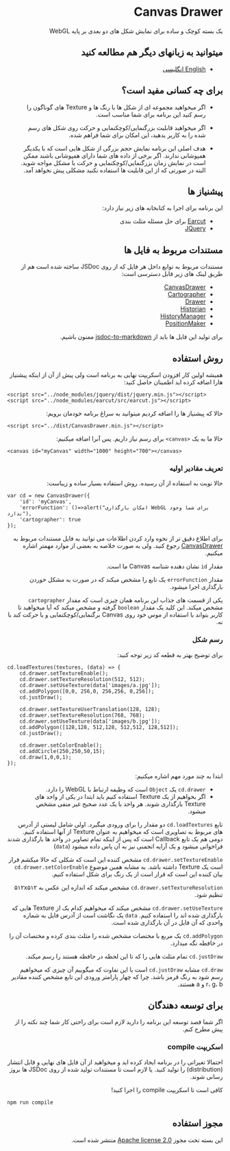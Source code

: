 <div dir="rtl">

# Canvas Drawer
 یک بسته کوچک و ساده برای نمایش شکل های دو بعدی بر پایه WebGL

## میتوانید به زبانهای دیگر هم مطالعه کنید
- [English انگلیسی](../README.md)

## برای چه کسانی مفید است؟
- اگر میخواهید مجموعه ای از شکل ها با رنگ ها و Texture های گوناگون را رسم کنید این برنامه برای شما مناسب است.

- اگر میخواهید قابلیت بزرگنمایی/کوچکنمایی و حرکت روی شکل های رسم شده را به کاربر بدهید، این امکان برای شما فراهم شده.

- هدف اصلی این برنامه نمایش حجم بزرگی از شکل هایی است که با یکدیگر همپوشانی ندارند. اگر برخی از داده های شما دارای همپوشانی باشند ممکن است در نمایش زمان بزرگنمایی/کوچکنمایی و حرکت با مشکل مواجه شوید. البته در صورتی که از این قابلیت ها استفاده نکنید مشکلی پیش نخواهد آمد.

## پیشنیاز ها
این برنامه برای اجرا به کتابخانه های زیر نیاز دارد:
- [Earcut](https://github.com/mapbox/earcut) برای حل مسئله مثلث بندی
- [JQuery](https://github.com/jquery/jquery)

## مستندات مربوط به فایل ها
مستندات مربوط به توابع داخل هر فایل که از روی JSDoc ساخته شده است هم از طریق لینک های زیر قابل دسترسی است:
- [CanvasDrawer](jsdoc/CanvasDrawer.md)
- [Cartographer](jsdoc/Cartographer.md)
- [Drawer](jsdoc/Drawer.md)
- [Historian](jsdoc/Historian.md)
- [HistoryManager](jsdoc/HistoryManager.md)
- [PositionMaker](jsdoc/PositionMaker.md)

برای تولید این فایل ها باید از [jsdoc-to-markdown](https://github.com/jsdoc2md/jsdoc-to-markdown) ممنون باشیم.

## روش استفاده
همیشه اولین کار افزودن اسکریپت نهایی به برنامه است ولی پیش از آن از اینکه پیشنیاز هارا اضافه کرده اید اطمینان حاصل کنید:

</div>

```
<script src="../node_modules/jquery/dist/jquery.min.js"></script>
<script src="../node_modules/earcut/src/earcut.js"></script>
```

<div dir="rtl">

حالا که پیشنیاز ها را اضافه کردیم میتوانید به سراغ برنامه خودمان برویم:

</div>

```
<script src="../dist/CanvasDrawer.min.js"></script>
```

<div dir="rtl">

حالا ما به یک ``<canvas>`` برای رسم نیاز داریم. پس آنرا اضافه میکنیم:

</div>

```
<canvas id="myCanvas" width="1000" height="700"></canvas>
```

<div dir="rtl">

### تعریف مقادیر اولیه
حالا نوبت به استفاده از آن رسیده. روش استفاده بسیار ساده و زیباست:
</div>

```
var cd = new CanvasDrawer({
    'id': 'myCanvas',
    'errorFunction': ()=>alert("امکان بارگذاری WebGL برای شما وجود ندارد"),
    'cartographer': true
});
```
<div dir="rtl">

برای اطلاع دقیق تر از نحوه وارد کردن اطلاعات می توانید به فایل مستندات مربوط به [CanvasDrawer](jsdoc/CanvasDrawer.md) رجوع کنید. ولی به صورت خلاصه به بعضی از موارد مهمتر اشاره میکنیم.

مقدار ``id`` نشان دهنده شناسه Canvas ما است.

مقدار ``errorFunction`` یک تابع را مشخص میکند که در صورت به مشکل خوردن بارگذاری اجرا میشود.

یکی از قسمت های جذاب این برنامه همان چیزی است که مقدار ``cartographer`` مشخص میکند. این کلید یک مقدار ``boolean`` گرفته و مشخص میکند که آیا میخواهید تا کاربر بتواند با استفاده از موس خود روی Canvas برگنمایی/کوچکنمایی و یا حرکت کند با نه.

### رسم شکل
برای توضیح بهتر به قطعه کد زیر توجه کنید:
</div>

```
cd.loadTextures(textures, (data) => {
    cd.drawer.setTextureEnable();
    cd.drawer.setTextureResolution(512, 512);
    cd.drawer.setUseTexture(data['images/a.jpg']);
    cd.addPolygon([0,0, 256,0, 256,256, 0,256]);
    cd.justDraw();

    cd.drawer.setTextureUserTranslation(128, 128);
    cd.drawer.setTextureResolution(768, 768);
    cd.drawer.setUseTexture(data['images/b.jpg']);
    cd.addPolygon([128,128, 512,128, 512,512, 128,512]);
    cd.justDraw();

    cd.drawer.setColorEnable();
    cd.addCircle(250,250,50,15);
    cd.draw(1,0,0,1);
});
```
<div dir="rtl">

ابتدا به چند مورد مهم اشاره میکنیم:

- ``cd.drawer`` یک ``Object`` است که وظیفه ارتباط با WebGL را دارد.
- اگر بخواهیم از یک Texture استفاده کنیم باید ابتدا در یکی از واحد های Texture بارگذاری شوند. هر واحد با یک عدد صحیح غیر منفی مشخص میشود.

تابع ``cd.loadTextures`` دو مقدار را برای ورودی میگیرد. اولی شامل لیستی از آدرس های مربوط به تصاویری است که میخواهیم به عنوان Texture از آنها استفاده کنیم. دومی هم یک تابع Callback است که پس از اینکه تمام تصاویر در واحد ها بارگذاری شدند فراخوانی میشود و یک آرایه انجمنی نیز به آن پاس داده میشود (``data``)

``cd.drawer.setTextureEnable`` مشخص کننده این است که شکلی که حالا میکشم قرار است یک Texture داشته باشد. به مشابه همین موضوع ``cd.drawer.setColorEnable`` بیان کننده این است که قرار است از یک رنگ برای شکل استفاده کنیم.

``cd.drawer.setTextureResolution`` مشخص میکند که اندازه این عکس به ۵۱۲x۵۱۲ تنظیم شود.

``cd.drawer.setUseTexture`` مشخص میکند که میخواهیم کدام یک از Texture هایی که بارگذاری شده اند را استفاده کنیم. ``data`` یک نگاشت است از آدرس فایل به شماره واحدی که آن فایل در آن بارگذاری شده است.

``cd.addPolygon`` یک مربع با مختصات مشخص شده را مثلث بندی کرده و مختصات آن را در خافطه نگه میدارد.

``cd.justDraw`` تمام مثلث هایی را که تا این لحظه در حافظه هستند را رسم میکند.

‍``cd.draw`` مشابه ``cd.justDraw`` است با این تفاوت که میگوییم آن چیزی که میخواهیم رسم شود به رنگ قرمز باشد. چرا که چهار پارامتر ورودی این تابع مشخص کننده مقادیر r، g، b و a هستند.

## برای توسعه دهندگان
اگر شما قصد توسعه این برنامه را دارید لازم است برای راحتی کار شما چند نکته را از پیش مطرح کنم.

### اسکریپت compile
احتمالا تغیراتی را در برنامه ایجاد کرده اید و میخواهید از آن فایل های نهایی و قابل انتشار (distribution) را تولید کنید. یا لازم است تا مستندات تولید شده از روی JSDoc ها بروز رسانی شوند.

کافی است تا اسکریپت compile را اجرا کنید!
</div>

```npm run compile```

<div dir="rtl">

## مجوز استفاده
 این بسته تحت مجوز [Apache license 2.0](../LICENSE.md) منتشر شده است.

</div>